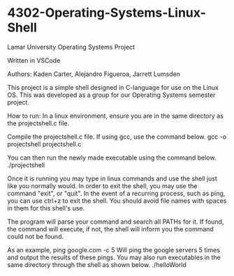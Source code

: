 # 4302-Operating-Systems-Linux-Shell
Lamar University Operating Systems Project

Written in VSCode

Authors: Kaden Carter, Alejandro Figueroa, Jarrett Lumsden

This project is a simple shell designed in C-language for use on the Linux OS.
This was developed as a group for our Operating Systems semester project.

How to run:
In a linux environment, ensure you are in the same directory as the projectshell.c file.

Compile the projectshell.c file. If using gcc, use the command below.
gcc -o projectshell projectshell.c

You can then run the newly made executable using the command below.
./projectshell

Once it is running you may type in linux commands and use the shell just like you normally would.
In order to exit the shell, you may use the command "exit", or "quit".
In the event of a recurring process, such as ping, you can use ctrl+z to exit the shell.
You should avoid file names with spaces in them for this shell's use.

The program will parse your command and search all PATHs for it.
If found, the command will execute, if not, the shell will inform you the command could not be found.

As an example,
ping google.com -c 5
Will ping the google servers 5 times and output the results of these pings.
You may also run executables in the same directory through the shell as shown below.
./helloWorld
